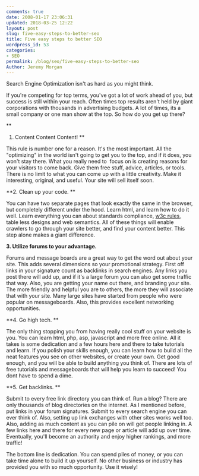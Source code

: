 ```yaml
---
comments: true
date: 2008-01-17 23:06:31
updated: 2018-03-25 12:22
layout: post
slug: five-easy-steps-to-better-seo
title: Five easy steps to better SEO
wordpress_id: 53
categories:
- SEO
permalink: /blog/seo/five-easy-steps-to-better-seo
Author: Jeremy Morgan
---
```


Search Engine Optimization isn't as hard as you might think.

If you're competing for top terms, you've got a lot of work ahead of you, but success is still within your reach. Often times top results aren't held by giant corporations with thousands in advertising budgets. A lot of times, its a small company or one man show at the top. So how do you get up there?

**
1. Content Content Content! **

This rule is number one for a reason. It's the most important. All the "optimizing" in the world isn't going to get you to the top, and if it does, you won't stay there. What you really need to  focus on is creating reasons for your visitors to come back. Give them free stuff, advice, articles, or tools. There is no limit to what you can come up with a little creativity. Make it interesting, original, and useful. Your site will sell itself soon.

**2. Clean up your code. **

You can have two separate pages that look exactly the same in the browser, but completely different under the hood. Learn html, and learn how to do it well. Learn everything you can about standards compliance, [w3c rules](http://www.w3.org), table less designs and web semantics. All of these things will enable crawlers to go through your site better, and find your content better. This step alone makes a giant difference.

**3. Utilize forums to your advantage.**

Forums and message boards are a great way to get the word out about your site. This adds several dimensions so your promotional strategy. First off links in your signature count as backlinks in search engines. Any links you post there will add up, and if it's a large forum you can also get some traffic that way. Also, you are getting your name out there, and branding your site. The more friendly and helpful you are to others, the more they will associate that with your site. Many large sites have started from people who were popular on messageboards. Also, this provides excellent networking opportunities.

**4. Go high tech. **

The only thing stopping you from having really cool stuff on your website is you. You can learn html, php, asp, javascript
and more free online. All it takes is some dedication and a few hours here and there to take tutorials and learn. If you
polish your skills enough, you can learn how to build all the neat features you see on other websites, or create your own.
Get good enough, and you will be able to build anything you think of. There are lots of free tutorials and messageboards
that will help you learn to succeed! You dont have to spend a dime.

**5. Get backlinks. **

Submit to every free link directory you can think of. Run a blog? There are only thousands of blog directories on the
internet. As I mentioned before, put links in your forum signatures. Submit to every search engine you can ever think of.
Also, setting up link exchanges with other sites works well too. Also, adding as much content as you can pile on will
get people linking in. A few links here and there for every new page or article will add up over time. Eventually, you'll
become an authority and enjoy higher rankings, and more traffic!

The bottom line is dedication. You can spend piles of money, or you can take time alone to build it up yourself. No other
business or industry has provided you with so much opportunity. Use it wisely!
